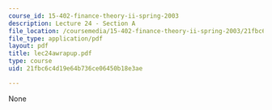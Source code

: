 ```yaml
---
course_id: 15-402-finance-theory-ii-spring-2003
description: Lecture 24 - Section A
file_location: /coursemedia/15-402-finance-theory-ii-spring-2003/21fbc6c4d19e64b736ce06450b18e3ae_lec24awrapup.pdf
file_type: application/pdf
layout: pdf
title: lec24awrapup.pdf
type: course
uid: 21fbc6c4d19e64b736ce06450b18e3ae

---
```

None